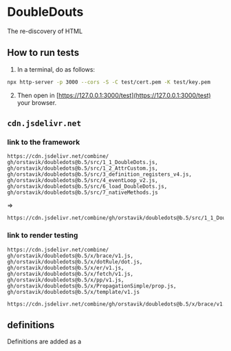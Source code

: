 # DoubleDouts

The re-discovery of HTML


## How to run tests

1. In a terminal, do as follows:
```bash
npx http-server -p 3000 --cors -S -C test/cert.pem -K test/key.pem
```

2. Then open in [https://127.0.0.1:3000/test](https://127.0.0.1:3000/test) your browser.

## `cdn.jsdelivr.net`

### link to the framework

```
https://cdn.jsdelivr.net/combine/
gh/orstavik/doubledots@b.5/src/1_1_DoubleDots.js,
gh/orstavik/doubledots@b.5/src/1_2_AttrCustom.js,
gh/orstavik/doubledots@b.5/src/3_definition_registers_v4.js,
gh/orstavik/doubledots@b.5/src/4_eventLoop_v2.js,
gh/orstavik/doubledots@b.5/src/6_load_DoubleDots.js,
gh/orstavik/doubledots@b.5/src/7_nativeMethods.js
```
=> 
```
https://cdn.jsdelivr.net/combine/gh/orstavik/doubledots@b.5/src/1_1_DoubleDots.js,gh/orstavik/doubledots@b.5/src/1_2_AttrCustom.js,gh/orstavik/doubledots@b.5/src/3_definition_registers_v4.js,gh/orstavik/doubledots@b.5/src/4_eventLoop_v2.js,gh/orstavik/doubledots@b.5/src/6_load_DoubleDots.js,gh/orstavik/doubledots@b.5/src/7_nativeMethods.js
```

### link to render testing 

```
https://cdn.jsdelivr.net/combine/
gh/orstavik/doubledots@b.5/x/brace/v1.js,
gh/orstavik/doubledots@b.5/x/dotRule/dot.js,
gh/orstavik/doubledots@b.5/x/er/v1.js,
gh/orstavik/doubledots@b.5/x/fetch/v1.js,
gh/orstavik/doubledots@b.5/x/pp/v1.js,
gh/orstavik/doubledots@b.5/x/PropagationSimple/prop.js,
gh/orstavik/doubledots@b.5/x/template/v1.js
```

```
https://cdn.jsdelivr.net/combine/gh/orstavik/doubledots@b.5/x/brace/v1.js,gh/orstavik/doubledots@b.5/x/dotRule/dot.js,gh/orstavik/doubledots@b.5/x/er/v1.js,gh/orstavik/doubledots@b.5/x/fetch/v1.js,gh/orstavik/doubledots@b.5/x/pp/v1.js,gh/orstavik/doubledots@b.5/x/PropagationSimple/prop.js,gh/orstavik/doubledots@b.5/x/template/v1.js
```

## definitions

Definitions are added as a 